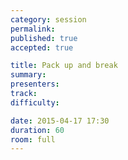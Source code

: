```yaml
---
category: session
permalink:
published: true
accepted: true

title: Pack up and break
summary:
presenters: 
track:
difficulty:

date: 2015-04-17 17:30
duration: 60
room: full
---
```


<!-- This is an empty session so it doesn't need visible content -->
